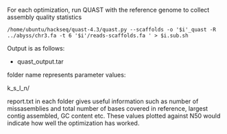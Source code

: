 For each optimization, run QUAST with the reference genome to collect assembly quality statistics

```
/home/ubuntu/hackseq/quast-4.3/quast.py --scaffolds -o '$i'_quast -R ../abyss/chr3.fa -t 6 '$i'/reads-scaffolds.fa ' > $i.sub.sh
```
Output is as follows:
- quast_output.tar

folder name represents parameter values:

k_s_l_n/

report.txt in each folder gives useful information such as number of missasemblies and total number of bases covered in reference, largest contig assembled, GC content etc.
These values plotted against N50 would indicate how well the optimization has worked.



